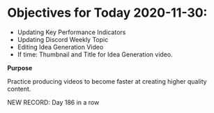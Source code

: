 # Objectives for Today 2020-11-30:

- Updating Key Performance Indicators
- Updating Discord Weekly Topic
- Editing Idea Generation Video
- If time: Thumbnail and Title for Idea Generation video.

**Purpose**

Practice producing videos to become faster at creating higher quality content.

NEW RECORD: Day 186 in a row

